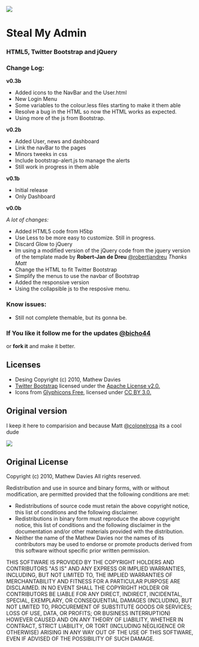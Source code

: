 ![](http://img850.imageshack.us/img850/9594/screenshot20120210at837.png)

# Steal My Admin 
### HTML5, Twitter Bootstrap and jQuery

### Change Log:

 **v0.3b**

 - Added icons to the NavBar and the User.html
 - New Login Menu
 - Some variables to the colour.less files starting to make it them able
 - Resolve a bug in the HTML so now the HTML works as expected. 
 - Using more of the js from Bootstrap.

 **v0.2b** 

 - Added User, news and dashboard
 - Link the navBar to the pages
 - Minors tweeks in css
 - Include bootstrap-alert.js to manage the alerts
 - Still work in progress in them able 

**v0.1b**

- Initial release
- Only Dashboard

**v0.0b**

*A lot of changes:*

 - Added HTML5 code from H5bp
 - Use Less to be more easy to customize. Still in progress.
 - Discard Glow to jQuery
 - Im using a modified version of the jQuery code from the jquery version of the template made by **Robert-Jan de Dreu** [@robertjandreu](http://twitter.com/robertjandreu) *Thanks Matt*
 - Change the HTML to fit Twitter Bootstrap
 - Simplify the menus to use the navbar of Bootstrap
 - Added the responsive version
 - Using the collapsible js to the resposive menu.

### Know issues:

 - Still not complete themable, but its gonna be.

### If You like it follow me for the updates [@bicho44](http://twitter.com/bicho44)
or **fork it** and make it better.

Licenses
----

- Desing Copyright (c) 2010, Mathew Davies  
- [Twitter Bootstrap](http://twitter.github.com/bootstrap/) licensed under the [Apache License v2.0.](http://www.apache.org/licenses/LICENSE-2.0)
- Icons from [Glyphicons Free](http://glyphicons.com/), licensed under [CC BY 3.0.](http://creativecommons.org/licenses/by/3.0/)

## Original version
I keep it here to comparision and because Matt [@colonelrosa](http://twitter.com/colonelrosa) its a cool dude  

![](http://img7.imageshack.us/img7/5646/phpmtrmkgam.jpg)

## Original License

Copyright (c) 2010, Mathew Davies
All rights reserved.

Redistribution and use in source and binary forms, with or without modification, are permitted provided that the following conditions are met:

- Redistributions of source code must retain the above copyright notice, this list of conditions and the following disclaimer.
- Redistributions in binary form must reproduce the above copyright notice, this list of conditions and the following disclaimer in the documentation and/or other materials provided with the distribution.
- Neither the name of the Mathew Davies nor the names of its contributors may be used to endorse or promote products derived from this software without specific prior written permission.

THIS SOFTWARE IS PROVIDED BY THE COPYRIGHT HOLDERS AND CONTRIBUTORS "AS IS" AND ANY EXPRESS OR IMPLIED WARRANTIES, INCLUDING, BUT NOT LIMITED TO, THE IMPLIED WARRANTIES OF MERCHANTABILITY AND FITNESS FOR A PARTICULAR PURPOSE ARE DISCLAIMED. IN NO EVENT SHALL THE COPYRIGHT HOLDER OR CONTRIBUTORS BE LIABLE FOR ANY DIRECT, INDIRECT, INCIDENTAL, SPECIAL, EXEMPLARY, OR CONSEQUENTIAL DAMAGES (INCLUDING, BUT NOT LIMITED TO, PROCUREMENT OF SUBSTITUTE GOODS OR SERVICES; LOSS OF USE, DATA, OR PROFITS; OR BUSINESS INTERRUPTION) HOWEVER CAUSED AND ON ANY THEORY OF LIABILITY, WHETHER IN CONTRACT, STRICT LIABILITY, OR TORT (INCLUDING NEGLIGENCE OR OTHERWISE) ARISING IN ANY WAY OUT OF THE USE OF THIS SOFTWARE, EVEN IF ADVISED OF THE POSSIBILITY OF SUCH DAMAGE.
